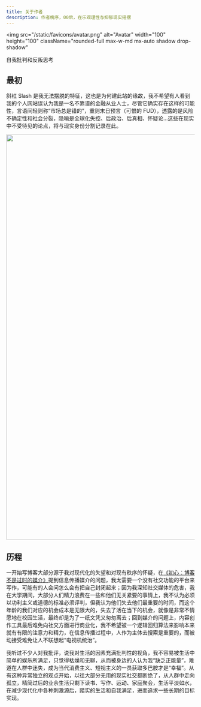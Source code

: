 ```yaml
---
title: 关于作者
description: 作者槐序，00后，在乐观理性与抑郁现实摇摆
---
```


<img
src="/static/favicons/avatar.png"
alt="Avatar"
width="100"
height="100"
className="rounded-full max-w-md mx-auto shadow drop-shadow"

> </img>

<p className="text-center font-semibold py-2">自我批判和反叛思考</p>

## 最初

斜杠 Slash 是我无法摆脱的特征，这也是为何建此站的缘故，我不希望有人看到我的个人网站误认为我是一名不靠谱的金融从业人士，尽管它确实存在这样的可能性，言语间轻则称“市场总是错的”，重则末日预言（可恨的 FUD），透露的是风险不确定性和社会分裂，隐喻是全球化失控、后政治、后真相、怀疑论...这些在现实中不受待见的论点，将与现实身份分割记录在此。

<img src="/static/images/author-cover.jpg"  width="1920"
  height="1080" className="rounded-lg">
</img>

## 历程

一开始写博客大部分源于我对现代化的失望和对现有秩序的怀疑，在[《初心：博客不是过时的媒介》](/blog/blogging-is-not-an-obsolete-medium)提到信息传播媒介的问题，我太需要一个没有社交功能的平台来写作，可能有的人会问怎么会有把自己封闭起来；因为我深知社交媒体的危害，我在大学期间，大部分人们精力浪费在一些和他们无关紧要的事情上，我不认为必须以功利主义或道德的标准必须评判，但我认为他们失去他们最重要的时间，而这个年龄的我们对应的机会成本是无限大的，失去了活在当下的机会，就像是非常不情愿地在校园生活，最终却是为了一纸文凭又匆匆离去；回到媒介的问题上，内容创作工具最后难免向社交方面进行商业化，我不希望被一个逻辑回归算法来影响本来就有有限的注意力和精力，在信息传播过程中，人作为主体去搜索是重要的，而被动接受难免让人不联想起“电视机统治”。

我听过不少人对我批评，说我对生活的因素充满批判性的视角，我不容易被生活中简单的娱乐所满足，只觉得枯燥和无聊，从而被身边的人认为我“缺乏正能量”，难道在人群中迷失，成为当代消费主义、短视主义的一员获取多巴胺才是“幸福”。从有这种异常独立的观点开始，以往大部分无用的现实社交都断绝了，从人群中走向孤立，精简过后的业余生活只剩下读书、写作、运动、家庭聚会，生活平淡如水，在减少现代化中各种刺激源后，踏实的生活和自我满足，进而追求一些长期的目标实现。
